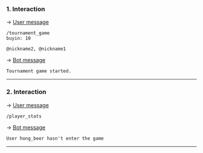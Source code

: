 ### 1. Interaction

&rarr; <ins>User message</ins>

```
/tournament_game
buyin: 10

@nickname2, @nickname1 
```

&rarr; <ins>Bot message</ins>

``` 
Tournament game started. 
``` 
___

### 2. Interaction

&rarr; <ins>User message</ins>

```
/player_stats 
```

&rarr; <ins>Bot message</ins>

``` 
User hong_beer hasn't enter the game 
``` 
___